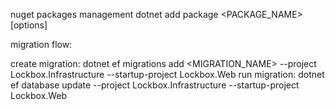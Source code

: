 
nuget packages management
dotnet add <PROJECT> package <PACKAGE_NAME> [options]

migration flow:

create migration:
dotnet ef migrations add <MIGRATION_NAME> --project Lockbox.Infrastructure --startup-project Lockbox.Web
run migration:
dotnet ef database update --project Lockbox.Infrastructure --startup-project Lockbox.Web
